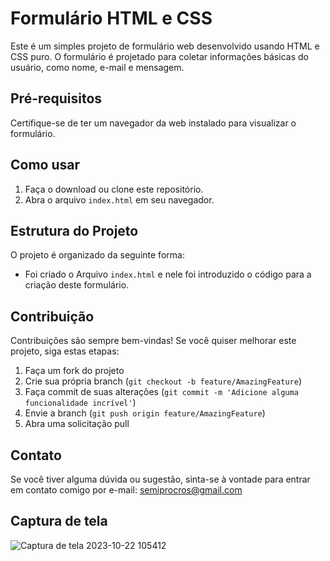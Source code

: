 # Formulário HTML e CSS

Este é um simples projeto de formulário web desenvolvido usando HTML e CSS puro. O formulário é projetado para coletar informações básicas do usuário, como nome, e-mail e mensagem.

## Pré-requisitos

Certifique-se de ter um navegador da web instalado para visualizar o formulário.

## Como usar

1. Faça o download ou clone este repositório.
2. Abra o arquivo `index.html` em seu navegador.

## Estrutura do Projeto

O projeto é organizado da seguinte forma:

- Foi criado o Arquivo `index.html` e nele foi introduzido o código para a criação deste formulário.


## Contribuição

Contribuições são sempre bem-vindas! Se você quiser melhorar este projeto, siga estas etapas:

1. Faça um fork do projeto
2. Crie sua própria branch (`git checkout -b feature/AmazingFeature`)
3. Faça commit de suas alterações (`git commit -m 'Adicione alguma funcionalidade incrível'`)
4. Envie a branch (`git push origin feature/AmazingFeature`)
5. Abra uma solicitação pull


## Contato

Se você tiver alguma dúvida ou sugestão, sinta-se à vontade para entrar em contato comigo por e-mail: semiprocros@gmail.com

## Captura de tela

![Captura de tela 2023-10-22 105412](https://github.com/MiguelPereiraDantas/Formulario-Basico/assets/110423169/ad981f41-819a-4970-af52-b37d99175efc)

